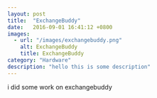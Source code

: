 ```yaml
---
layout: post
title:  "ExchangeBuddy"
date:   2016-09-01 16:41:12 +0800
images:
  - url: "/images/exchangebuddy.png"
    alt: ExchangeBuddy
    title: ExchangeBuddy
category: "Hardware"
description: "hello this is some description"
---
```


i did some work on exchangebuddy
